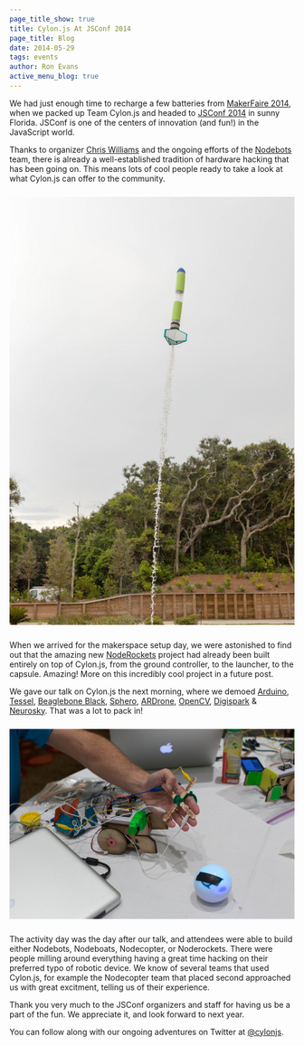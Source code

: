 ```yaml
---
page_title_show: true
title: Cylon.js At JSConf 2014
page_title: Blog
date: 2014-05-29
tags: events
author: Ron Evans
active_menu_blog: true
---
```


We had just enough time to recharge a few batteries from [MakerFaire 2014](http://makerfaire.com), when we packed up Team Cylon.js and headed to [JSConf 2014](http://2014.jsconf.us/) in sunny Florida. JSConf is one of the centers of innovation (and fun!) in the JavaScript world. 

Thanks to organizer [Chris Williams](https://twitter.com/voodootikigod) and the ongoing efforts of the [Nodebots](http://nodebots.io/) team, there is already a well-established tradition of hardware hacking that has been going on. This means lots of cool people ready to take a look at what Cylon.js can offer to the community.

<a href="https://m.flickr.com/#/photos/matthewbergman/14117245499/in/set-72157644963162553/"><img src="/images/blog/cylonjs-noderockets-jsconf-2014.jpg" alt="Cylon.js Noderockets JSConf 2014" style="margin: 10px 0;"></a>

When we arrived for the makerspace setup day, we were astonished to find out that the amazing new [NodeRockets](http://www.noderockets.com/) project had already been built entirely on top of Cylon.js, from the ground controller, to the launcher, to the capsule. Amazing! More on this incredibly cool project in a future post.

We gave our talk on Cylon.js the next morning, where we demoed [Arduino](http://www.arduino.cc/), [Tessel](https://tessel.io/), [Beaglebone Black](http://beagleboard.org/), [Sphero](http://www.gosphero.com/sphero-2-0/), [ARDrone](http://ardrone2.parrot.com/), [OpenCV](http://opencv.org/), [Digispark](http://digistump.com/products/1) & [Neurosky](http://store.neurosky.com/products/mindwave-1). That was a lot to pack in!

<a href="https://m.flickr.com/#/photos/matthewbergman/14302013242/in/set-72157644963162553/"><img src="/images/blog/cylonjs-jsconf-2014-nodebots.jpg" alt="Cylon.js JSConf 2014 Nodebots" style="margin: 10px 0;"></a>

The activity day was the day after our talk, and attendees were able to build either Nodebots, Nodeboats, Nodecopter, or Noderockets. There were people milling around everything having a great time hacking on their preferred typo of robotic device. We know of several teams that used Cylon.js, for example the Nodecopter team that placed second approached us with great excitment, telling us of their experience.

Thank you very much to the JSConf organizers and staff for having us be a part of the fun. We appreciate it, and look forward to next year.

You can follow along with our ongoing adventures on Twitter at [@cylonjs](http://twitter.com/cylonjs).
